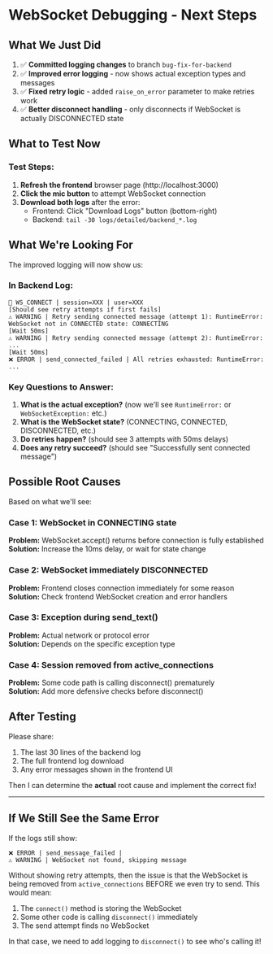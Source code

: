 # WebSocket Debugging - Next Steps

## What We Just Did

1. ✅ **Committed logging changes** to branch `bug-fix-for-backend`
2. ✅ **Improved error logging** - now shows actual exception types and messages
3. ✅ **Fixed retry logic** - added `raise_on_error` parameter to make retries work
4. ✅ **Better disconnect handling** - only disconnects if WebSocket is actually DISCONNECTED state

## What to Test Now

### Test Steps:
1. **Refresh the frontend** browser page (http://localhost:3000)
2. **Click the mic button** to attempt WebSocket connection
3. **Download both logs** after the error:
   - Frontend: Click "Download Logs" button (bottom-right)
   - Backend: `tail -30 logs/detailed/backend_*.log`

## What We're Looking For

The improved logging will now show us:

### In Backend Log:
```
🔌 WS_CONNECT | session=XXX | user=XXX
[Should see retry attempts if first fails]
⚠️ WARNING | Retry sending connected message (attempt 1): RuntimeError: WebSocket not in CONNECTED state: CONNECTING
[Wait 50ms]
⚠️ WARNING | Retry sending connected message (attempt 2): RuntimeError: ...
[Wait 50ms]
❌ ERROR | send_connected_failed | All retries exhausted: RuntimeError: ...
```

### Key Questions to Answer:
1. **What is the actual exception?** (now we'll see `RuntimeError:` or `WebSocketException:` etc.)
2. **What is the WebSocket state?** (CONNECTING, CONNECTED, DISCONNECTED, etc.)
3. **Do retries happen?** (should see 3 attempts with 50ms delays)
4. **Does any retry succeed?** (should see "Successfully sent connected message")

## Possible Root Causes

Based on what we'll see:

### Case 1: WebSocket in CONNECTING state
**Problem:** WebSocket.accept() returns before connection is fully established  
**Solution:** Increase the 10ms delay, or wait for state change

### Case 2: WebSocket immediately DISCONNECTED
**Problem:** Frontend closes connection immediately for some reason  
**Solution:** Check frontend WebSocket creation and error handlers

### Case 3: Exception during send_text()
**Problem:** Actual network or protocol error  
**Solution:** Depends on the specific exception type

### Case 4: Session removed from active_connections
**Problem:** Some code path is calling disconnect() prematurely  
**Solution:** Add more defensive checks before disconnect()

## After Testing

Please share:
1. The last 30 lines of the backend log
2. The full frontend log download
3. Any error messages shown in the frontend UI

Then I can determine the **actual** root cause and implement the correct fix!

---

## If We Still See the Same Error

If the logs still show:
```
❌ ERROR | send_message_failed | 
⚠️ WARNING | WebSocket not found, skipping message
```

Without showing retry attempts, then the issue is that the WebSocket is being removed from `active_connections` BEFORE we even try to send. This would mean:

1. The `connect()` method is storing the WebSocket
2. Some other code is calling `disconnect()` immediately
3. The send attempt finds no WebSocket

In that case, we need to add logging to `disconnect()` to see who's calling it!


